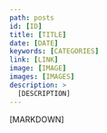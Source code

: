 ```yaml
---
path: posts
id: [ID]
title: [TITLE]
date: [DATE]
keywords: [CATEGORIES]
link: [LINK]
image: [IMAGE]
images: [IMAGES]
description: >
  [DESCRIPTION]
---
```


[MARKDOWN]
